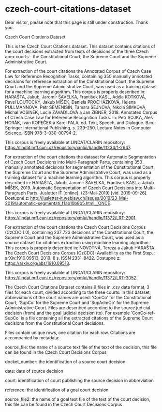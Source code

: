 # czech-court-citations-dataset
Dear visitor, please note that this page is still under construction. Thank you.


Czech Court Citations Dataset

This is the Czech Court Citations dataset. This dataset contains citations of the court decisions extracted from texts of decisions of the three Czech apex courts - the Constitutional Court, the Supreme Court and the Supreme Administrative Court. 

For extraction of the court citations the Annotated Corpus of Czech Case Law for Reference Recognition Tasks, containing 
350 manually annotated decisions for reference extraction of the Constitutional Court, the Supreme Court and the Supreme Administrative Court, was used as a training dataset for a machine learning algorithm. 
This corpus is properly described in: HARAŠTA, Jakub, Jaromír ŠAVELKA, František KASL, Adéla KOTKOVÁ, Pavel LOUTOCKÝ, Jakub MÍŠEK, Daniela PROCHÁZKOVÁ, Helena PULLMANNOVÁ, Petr SEMENIŠÍN, Tamara ŠEJNOVÁ, Nikola ŠIMKOVÁ, Michal VOSINEK, Lucie ZAVADILOVÁ a Jan ZIBNER, 2018. Annotated Corpus of Czech Case Law for Reference Recognition Tasks. In: Petr SOJKA, Aleš HORÁK, Ivan KOPEČEK a Karel PALA, ed. Text, Speech, and Dialogue. B.m.: Springer International Publishing, s. 239–250. Lecture Notes in Computer Science. ISBN 978-3-030-00794-2. 

This corpus is freely available at LINDAT/CLARIN repository: https://lindat.mff.cuni.cz/repository/xmlui/handle/11234/1-2647.

For extraction of the court citations the dataset for Automatic Segmentation of Czech Court Decisions into Multi-Paragraph Parts, containing 
350 manually annotated decisions for segmentation of the Constitutional Court, the Supreme Court and the Supreme Administrative Court, was used as a training dataset for a machine learning algorithm. 
This corpus is properly described in: HARAŠTA, Jakub, Jaromír ŠAVELKA, Frantisek KASL a Jakub MÍŠEK, 2019. Automatic Segmentation of Czech Court Decisions into Multi-Paragraph Parts. Jusletter IT [online]. (23-Mai-2019) [vid. 2019-09-26]. Dostupné z: http://jusletter-it.weblaw.ch/issues/2019/23-Mai-2019/automatic-segmentati_f1ab10b8b5.html__ONCE.

This corpus is freely available at LINDAT/CLARIN repository: https://lindat.mff.cuni.cz/repository/xmlui/handle/11372/LRT-2901.

For extraction of the court citations the Czech Court Decisions Corpus (CzCDC 1.0), containing 
237 723 decisions of the Constitutional Court, the Supreme Court and the Supreme Administrative Court, was used as a source dataset for citations extraction using machine learning algorithm. 
This corpus is properly described in: NOVOTNÁ, Tereza a Jakub HARAŠTA. The Czech Court Decisions Corpus (CzCDC): Availability as the First Step. : arXiv:1910.09513, 2019. 8 s. ISSN 2331-8422. Dostupné z: https://arxiv.org/abs/1910.09513.

This corpus is freely available at LINDAT/CLARIN repository: https://lindat.mff.cuni.cz/repository/xmlui/handle/11372/LRT-3052.

The Czech Court Citations Dataset contains 9 files in .csv data format, 3 files for each court, divided according to the three courts. In this dataset, abbreviations of the court names are used: 'ConCo' for the Constitutional Court, 'SupCo' for the Supreme Court and 'SupAdmCo' for the Supreme Administrative Court. Files are described according to the source judicial decision (from) and the goal judicial decision (to).
For example 'ConCo-ref-SupCo' is a file containing all the extracted citations of the Supreme Court decisions from the Constitutional Court decisions.

Files contain unique rows, one citation for each row. Citations are accompanied by metadata:

source_file: the name of a source text file of the text of the decision, this file can be found in the Czech Court Decisions Corpus

docket_number: the identification of a source court decision

date: date of source decision

court: identification of court publishing the source decision in abbreviation

reference: the identification of a goal court decision

source_file2: the name of a goal text file of the text of the court decision, this file can be found in the Czech Court Decisions Corpus
